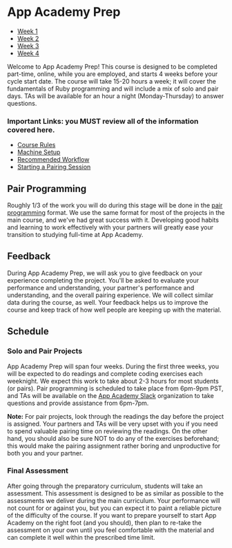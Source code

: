 # App Academy Prep

- [Week 1](./w1/)
- [Week 2](./w2/)
- [Week 3](./w3/)
- [Week 4](./w4/)

Welcome to App Academy Prep! This course is designed to be completed
part-time, online, while you are employed, and starts 4 weeks before
your cycle start date. The course will take 15-20 hours a week; it will
cover the fundamentals of Ruby programming and will include a mix of
solo and pair days. TAs will be available for an hour a night
(Monday-Thursday) to answer questions.

### Important Links: you MUST review all of the information covered here.

* [Course Rules][course-rules]
* [Machine Setup][machine-setup]
* [Recommended Workflow][workflow]
* [Starting a Pairing Session][pairing-setup]

[course-rules]: ./course-rules.md
[machine-setup]: ./environment-setup.md
[workflow]: ./workflow.md
[pairing-setup]: ./pairing-setup.md

## Pair Programming

Roughly 1/3 of the work you will do during this stage will be done in
the [pair programming][pair-programming] format. We use the same format
for most of the projects in the main course, and we've had great success
with it. Developing good habits and learning to work effectively with
your partners will greatly ease your transition to studying full-time
at App Academy.

[pair-programming]: ./pair-programming.md

## Feedback

During App Academy Prep, we will ask you to give feedback on your
experience completing the project. You'll be asked to evaluate your
performance and understanding, your partner's performance and
understanding, and the overall pairing experience. We will collect
similar data during the course, as well. Your feedback helps us to
improve the course and keep track of how well people are keeping up with
the material.

## Schedule

### Solo and Pair Projects

App Academy Prep will span four weeks. During the first three weeks, you
will be expected to do readings and complete coding exercises each
weeknight. We expect this work to take about 2-3 hours for most students
(or pairs). Pair programming is scheduled to take place from 6pm-9pm
PST, and TAs will be available on the [App Academy
Slack][app-academy-slack] organization to take questions and provide
assistance from 6pm-7pm.

**Note:** For pair projects, look through the readings the day before
the project is assigned. Your partners and TAs will be very upset with
you if you need to spend valuable pairing time on reviewing the
readings.  On the other hand, you should also be sure NOT to do any of
the exercises beforehand; this would make the pairing assignment rather
boring and unproductive for both you and your partner.

[app-academy-slack]: https://app-academy.slack.com/

### Final Assessment

After going through the preparatory curriculum, students will take an
assessment. This assessment is designed to be as similar as possible to
the assessments we deliver during the main curriculum. Your performance
will not count for or against you, but you can expect it to paint a
reliable picture of the difficulty of the course. If you want to prepare
yourself to start App Academy on the right foot (and you should), then
plan to re-take the assessment on your own until you feel comfortable
with the material and can complete it well within the prescribed time
limit.
